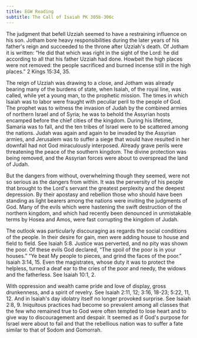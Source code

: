 ```yaml
---
title: EGW Reading
subtitle: The Call of Isaiah PK 305b-306c
---
```


The judgment that befell Uzziah seemed to have a restraining influence on his son. Jotham bore heavy responsibilities during the later years of his father's reign and succeeded to the throne after Uzziah's death. Of Jotham it is written: “He did that which was right in the sight of the Lord: he did according to all that his father Uzziah had done. Howbeit the high places were not removed: the people sacrificed and burned incense still in the high places.” 2 Kings 15:34, 35.

The reign of Uzziah was drawing to a close, and Jotham was already bearing many of the burdens of state, when Isaiah, of the royal line, was called, while yet a young man, to the prophetic mission. The times in which Isaiah was to labor were fraught with peculiar peril to the people of God. The prophet was to witness the invasion of Judah by the combined armies of northern Israel and of Syria; he was to behold the Assyrian hosts encamped before the chief cities of the kingdom. During his lifetime, Samaria was to fall, and the ten tribes of Israel were to be scattered among the nations. Judah was again and again to be invaded by the Assyrian armies, and Jerusalem was to suffer a siege that would have resulted in her downfall had not God miraculously interposed. Already grave perils were threatening the peace of the southern kingdom. The divine protection was being removed, and the Assyrian forces were about to overspread the land of Judah.

But the dangers from without, overwhelming though they seemed, were not so serious as the dangers from within. It was the perversity of his people that brought to the Lord's servant the greatest perplexity and the deepest depression. By their apostasy and rebellion those who should have been standing as light bearers among the nations were inviting the judgments of God. Many of the evils which were hastening the swift destruction of the northern kingdom, and which had recently been denounced in unmistakable terms by Hosea and Amos, were fast corrupting the kingdom of Judah.

The outlook was particularly discouraging as regards the social conditions of the people. In their desire for gain, men were adding house to house and field to field. See Isaiah 5:8. Justice was perverted, and no pity was shown the poor. Of these evils God declared, “The spoil of the poor is in your houses.” “Ye beat My people to pieces, and grind the faces of the poor.” Isaiah 3:14, 15. Even the magistrates, whose duty it was to protect the helpless, turned a deaf ear to the cries of the poor and needy, the widows and the fatherless. See Isaiah 10:1, 2.

With oppression and wealth came pride and love of display, gross drunkenness, and a spirit of revelry. See Isaiah 2:11, 12; 3:16, 18-23; 5:22, 11, 12. And in Isaiah's day idolatry itself no longer provoked surprise. See Isaiah 2:8, 9. Iniquitous practices had become so prevalent among all classes that the few who remained true to God were often tempted to lose heart and to give way to discouragement and despair. It seemed as if God's purpose for Israel were about to fail and that the rebellious nation was to suffer a fate similar to that of Sodom and Gomorrah.